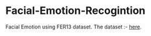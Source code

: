 # Facial-Emotion-Recogintion
Facial Emotion using FER13 dataset.
The dataset :- [here](https://drive.google.com/drive/folders/1fwcsS8ZPX9fcmJ-COS8TuMR4uYMedOUc?usp=sharing).
